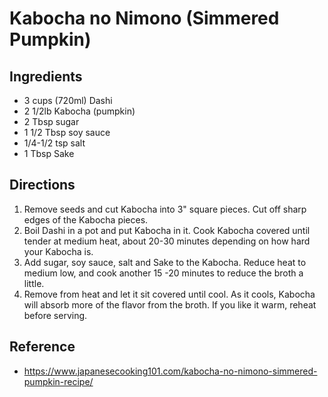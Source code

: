 # Kabocha no Nimono (Simmered Pumpkin)

## Ingredients

* 3 cups (720ml) Dashi
* 2 1/2lb Kabocha (pumpkin)
* 2 Tbsp sugar
* 1 1/2 Tbsp soy sauce
* 1/4-1/2 tsp salt
* 1 Tbsp Sake

## Directions

1. Remove seeds and cut Kabocha into 3" square pieces. Cut off sharp edges of the Kabocha pieces.
2. Boil Dashi in a pot and put Kabocha in it. Cook Kabocha covered until tender at medium heat, about 20-30 minutes depending on how hard your Kabocha is.
3. Add sugar, soy sauce, salt and Sake to the Kabocha. Reduce heat to medium low, and cook another 15 -20 minutes to reduce the broth a little.
4. Remove from heat and let it sit covered until cool. As it cools, Kabocha will absorb more of the flavor from the broth. If you like it warm, reheat before serving.

## Reference

* <https://www.japanesecooking101.com/kabocha-no-nimono-simmered-pumpkin-recipe/>

